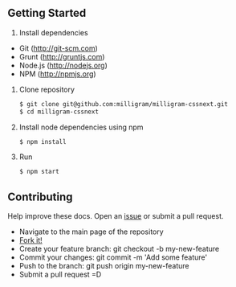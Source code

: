 ## Getting Started

1. Install dependencies

 * Git (<http://git-scm.com>)
 * Grunt (<http://gruntjs.com>)
 * Node.js (<http://nodejs.org>)
 * NPM (<http://npmjs.org>)

1. Clone repository

   ```bash
   $ git clone git@github.com:milligram/milligram-cssnext.git
   $ cd milligram-cssnext
   ```

1. Install node dependencies using npm

   ```bash
   $ npm install
   ```

1. Run

   ```bash
   $ npm start
   ```

## Contributing

Help improve these docs. Open an [issue](https://github.com/milligram/milligram/issues/new) or submit a pull request.

- Navigate to the main page of the repository
- [Fork it!](https://github.com/milligram/milligram#fork-destination-box)
- Create your feature branch: git checkout -b my-new-feature
- Commit your changes: git commit -m 'Add some feature'
- Push to the branch: git push origin my-new-feature
- Submit a pull request =D
